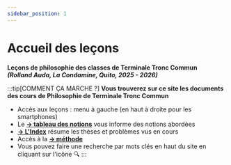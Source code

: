```yaml
---
sidebar_position: 1
---
```


# Accueil des leçons

**Leçons de philosophie des classes de Terminale Tronc Commun**   
***(Rolland Auda, La Condamine, Quito, 2025 - 2026)***  

:::tip[COMMENT ÇA MARCHE ?]
**Vous trouverez sur ce site les documents des cours de Philosophie de Terminale Tronc Commun**
- Accès aux leçons : menu à gauche (en haut à droite pour les smartphones)
- Le [**→ tableau des notions**](/docs/Présentation/L0-2-tableau.html) vous informe des notions abordées
- [**→ L'Index**](/docs/Présentation/L0-3-notions.html) résume les thèses et problèmes vus en cours
- Accès à la [**→ méthode**](/methode/intro)
- Vous pouvez faire une recherche par mots clés en haut du site en cliquant sur l'icône 🔍
:::


